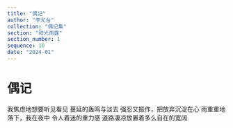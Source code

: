 ```yaml
---
title: "偶记"
author: "李尤台"
collection: "偶记集"
section: "阳光雨露"
section_number: 1
sequence: 10
date: "2024-01"
---
```


# 偶记

我焦虑地想要听见看见
蔓延的轰鸣与淡去
强忍又振作，把放弃沉淀在心
雨重重地落下，我在夜中
令人着迷的重力感
道路凄凉放置着多么自在的宽阔
